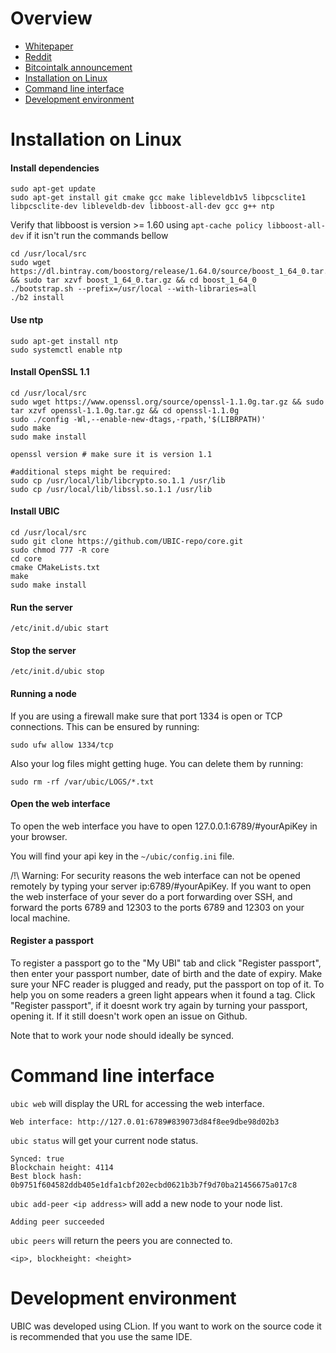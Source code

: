 # Overview
 - [Whitepaper](https://github.com/UBIC-repo/Whitepaper/blob/master/README.md)
 - [Reddit](https://www.reddit.com/r/UBIC/)
 - [Bitcointalk announcement](https://bitcointalk.org/index.php?topic=3021063.0)
 - [Installation on Linux](#installation-on-linux)
 - [Command line interface](#command-line-interface)
 - [Development environment](#development-environment)
 
# Installation on Linux

#### Install dependencies
```
sudo apt-get update
sudo apt-get install git cmake gcc make libleveldb1v5 libpcsclite1 libpcsclite-dev libleveldb-dev libboost-all-dev gcc g++ ntp
```
Verify that libboost is version >= 1.60 using ```apt-cache policy libboost-all-dev``` if it isn't run the commands bellow
```
cd /usr/local/src
sudo wget https://dl.bintray.com/boostorg/release/1.64.0/source/boost_1_64_0.tar.gz && sudo tar xzvf boost_1_64_0.tar.gz && cd boost_1_64_0
./bootstrap.sh --prefix=/usr/local --with-libraries=all
./b2 install
```

#### Use ntp
```
sudo apt-get install ntp
sudo systemctl enable ntp
```

#### Install OpenSSL 1.1
```
cd /usr/local/src
sudo wget https://www.openssl.org/source/openssl-1.1.0g.tar.gz && sudo tar xzvf openssl-1.1.0g.tar.gz && cd openssl-1.1.0g
sudo ./config -Wl,--enable-new-dtags,-rpath,'$(LIBRPATH)'
sudo make
sudo make install

openssl version # make sure it is version 1.1

#additional steps might be required:
sudo cp /usr/local/lib/libcrypto.so.1.1 /usr/lib
sudo cp /usr/local/lib/libssl.so.1.1 /usr/lib
```

#### Install UBIC
```
cd /usr/local/src
sudo git clone https://github.com/UBIC-repo/core.git
sudo chmod 777 -R core
cd core
cmake CMakeLists.txt
make
sudo make install
```

#### Run the server
```
/etc/init.d/ubic start
```

#### Stop the server
```
/etc/init.d/ubic stop
```

#### Running a node 
If you are using a firewall make sure that port 1334 is open or TCP connections.
This can be ensured by running: 

```
sudo ufw allow 1334/tcp
```

Also your log files might getting huge. You can delete them by running:

```
sudo rm -rf /var/ubic/LOGS/*.txt
```

#### Open the web interface
To open the web interface you have to open 127.0.0.1:6789/#yourApiKey in your browser.

You will find your api key in the ```~/ubic/config.ini``` file.

/!\ Warning: For security reasons the web interface can not be opened remotely by typing your server ip:6789/#yourApiKey.
If you want to open the web insterface of your sever do a port forwarding over SSH, and forward the ports 6789 and 12303 to the ports 6789 and 12303 on your local machine.

#### Register a passport
To register a passport go to the "My UBI" tab and click "Register passport", then enter your passport number, date of birth and the date of expiry.
Make sure your NFC reader is plugged and ready, put the passport on top of it. To help you on some readers a green light appears when it found a tag.
Click "Register passport", if it doesnt work try again by turning your passport, opening it. If it still doesn't work open an issue on Github.

Note that to work your node should ideally be synced.

# Command line interface

```ubic web``` will display the URL for accessing the web interface.
```
Web interface: http://127.0.01:6789#839073d84f8ee9dbe98d02b3
```

```ubic status``` will get your current node status.
```
Synced: true
Blockchain height: 4114
Best block hash: 0b9751f604582ddb405e1dfa1cbf202ecbd0621b3b7f9d70ba21456675a017c8
```

```ubic add-peer <ip address>``` will add a new node to your node list.
```
Adding peer succeeded
```

```ubic peers``` will return the peers you are connected to.
```
<ip>, blockheight: <height>
```

# Development environment
UBIC was developed using CLion. If you want to work on the source code it is recommended that you use the same IDE.
